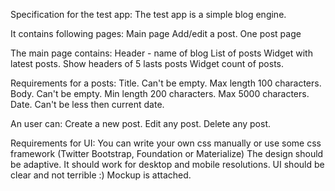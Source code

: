  
Specification for the test app: 
The test app is a simple blog engine.

It contains following pages: 
Main page
Add/edit a post. 
One post page

The main page contains: 
Header - name of blog
List of posts
Widget with latest posts. Show headers of 5 lasts posts
Widget count of posts. 

Requirements for a posts:
Title. Can't be empty. Max length 100 characters. 
Body. Can't be empty. Min length 200 characters. Max 5000 characters. 
Date. Can't be less then current date.

An user can: 
Create a new post.
Edit any post.
Delete any post. 

Requirements for UI:
You can write your own css manually or use some css framework (Twitter Bootstrap, Foundation or Materialize) 
The design should be adaptive. It should work for desktop and mobile resolutions.
UI should be clear and not terrible :)
Mockup is attached.